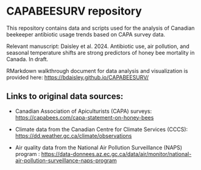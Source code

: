 # CAPABEESURV repository
This repository contains data and scripts used for the analysis of Canadian beekeeper antibiotic usage trends based on CAPA survey data. 

Relevant manuscript: Daisley et al. 2024. Antibiotic use, air pollution, and seasonal temperature shifts are strong predictors of honey bee mortality in Canada. In draft.

RMarkdown walkthrough document for data analysis and visualization is provided here: https://bdaisley.github.io/CAPABEESURV/

## Links to original data sources:

 - Canadian Association of Apiculturists (CAPA) surveys: https://capabees.com/capa-statement-on-honey-bees
   
 - Climate data from the Canadian Centre for Climate Services (CCCS): https://dd.weather.gc.ca/climate/observations
   
 - Air quality data from the National Air Pollution Surveillance (NAPS) program : https://data-donnees.az.ec.gc.ca/data/air/monitor/national-air-pollution-surveillance-naps-program
